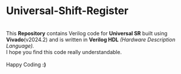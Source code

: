 # Universal-Shift-Register
<br>
This <b>Repository</b> contains Verilog code for <b>Universal SR</b> built using <b>Vivado</b>(v2024.2) and is written in <b>Verilog HDL</b> <i>(Hardware Description Language).</i>
<br>
I hope you find this code really understandable. <br><br> Happy Coding <b>:)</b>

